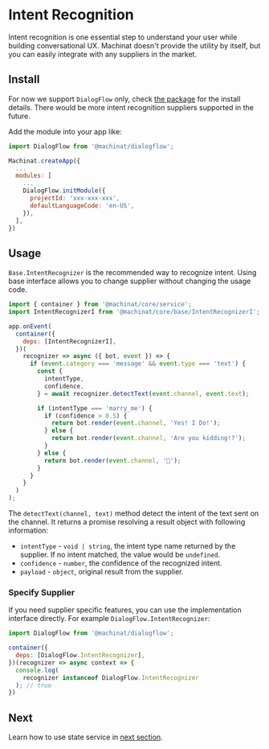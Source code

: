 # Intent Recognition

Intent recognition is one essential step to understand your user while building conversational UX. Machinat doesn't provide the utility by itself, but you can easily integrate with any suppliers in the market.

## Install

For now we support `DialogFlow` only, check [the package](../packages/dialogflow) for the install details. There would be more intent recognition suppliers supported in the future.

Add the module into your app like:

```js
import DialogFlow from '@machinat/dialogflow';

Machinat.createApp({
  ...
  modules: [
    ...
    DialogFlow.initModule({
      projectId: 'xxx-xxx-xxx',
      defaultLanguageCode: 'en-US',
    }),
  ],
})
```

## Usage

`Base.IntentRecognizer` is the recommended way to recognize intent. Using base interface allows you to change supplier without changing the usage code.

```js
import { container } from '@machinat/core/service';
import IntentRecognizerI from '@machinat/core/base/IntentRecognizerI';

app.onEvent(
  container({
    deps: [IntentRecognizerI],
  })(
    recognizer => async ({ bot, event }) => {
      if (event.category === 'message' && event.type === 'text') {
        const {
          intentType,
          confidence,
        } = await recognizer.detectText(event.channel, event.text);

        if (intentType === 'marry_me') {
          if (confidence > 0.5) {
            return bot.render(event.channel, 'Yes! I Do!');
          } else {
            return bot.render(event.channel, 'Are you kidding!?');
          }
        } else {
          return bot.render(event.channel, '🙂');
        }
      }
    }
  )
);
```

The `detectText(channel, text)` method detect the intent of the text sent on the channel. It returns a promise resolving a result object with following information:

- `intentType` - `void | string`, the intent type name returned by the supplier. If no intent matched, the value would be `undefined`.
- `confidence` - `number`, the confidence of the recognized intent.
- `payload` - `object`, original result from the supplier.

### Specify Supplier

If you need supplier specific features, you can use the implementation interface directly. For example `DialogFlow.IntentRecognizer`:

```js
import DialogFlow from '@machinat/dialogflow';

container({
  deps: [DialogFlow.IntentRecognizer],
})(recognizer => async context => {
  console.log(
    recognizer instanceof DialogFlow.IntentRecognizer
  ); // true
})
```

## Next

Learn how to use state service in [next section](using-states.md).
